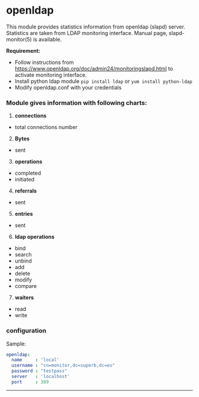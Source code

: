 # openldap

This module provides statistics information from openldap (slapd) server.
Statistics are taken from LDAP monitoring interface. Manual page, slapd-monitor(5) is available.

**Requirement:**
* Follow instructions from https://www.openldap.org/doc/admin24/monitoringslapd.html to activate monitoring interface.
* Install python ldap module `pip install ldap` or `yum install python-ldap`
* Modify openldap.conf with your credentials

### Module gives information with following charts:

1. **connections**
 * total connections number

2. **Bytes**
 * sent

3. **operations**
 * completed
 * initiated

4. **referrals**
 * sent

5. **entries**
 * sent

6. **ldap operations**
 * bind
 * search
 * unbind 
 * add
 * delete
 * modify
 * compare

7. **waiters**
 * read
 * write



### configuration

Sample:

```yaml
openldap:
  name     : 'local'
  username : "cn=monitor,dc=superb,dc=eu"
  password : "testpass"
  server   : 'localhost'
  port     : 389
```

---

